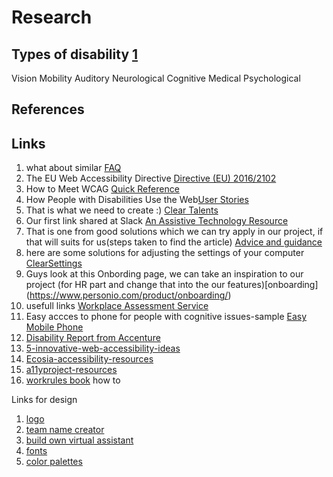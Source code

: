 # Research

## Types of disability [1](https://accessibility.iu.edu/understanding-accessibility/types-of-disabilities.html)

Vision
Mobility
Auditory
Neurological
Cognitive
Medical
Psychological 

## References

## Links

1. what about similar [FAQ](https://www.aruma.com.au/ndis/ndis-faqs/)
2. The EU Web Accessibility Directive [Directive (EU) 2016/2102](https://www.ahead.ie/web-accessibility-directive)
3.  How to Meet WCAG [Quick Reference](https://www.w3.org/WAI/WCAG21/quickref/?versions=2.0&showtechniques=129)
4. How People with Disabilities Use the Web[User Stories](https://www.w3.org/WAI/people-use-web/user-stories/#shopper)
5. That is what we need to create :) [Clear Talents](https://cleartalentsatwork.com/) 
6. Our first link shared at Slack [An Assistive Technology Resource](https://www.ahead.ie/ATHive)
7. That is one from good solutions which we can try apply in our project, if that will suits for us(steps taken to find the article) [Advice and guidance](https://www.equalityhumanrights.com/en/advice-and-guidance?who=individual)
8. here are some solutions for adjusting the settings of your computer [ClearSettings](https://cleartalents.com/mcmw)
9. Guys look at this Onbording page, we can take an inspiration to our project (for HR part and change that into the our features)[onboarding] (https://www.personio.com/product/onboarding/)
10. usefull links [Workplace Assessment Service](https://www.enableireland.ie/services/assistive-technology/services-employers)
11. Easy accces to phone for people with cognitive issues-sample [Easy Mobile Phone](https://www.atandme.com/?page_id=3242) 
12. [Disability Report from Accenture](https://www.accenture.com/_acnmedia/PDF-142/Accenture-Enabling-Change-Getting-Equal-2020-Disability-Inclusion-Report.pdf#zoom=40)
13. [5-innovative-web-accessibility-ideas](https://azbigmedia.com/business/5-innovative-web-accessibility-ideas/)
14. [Ecosia-accessibility-resources](https://github.com/ecosia/accessibility-resources)
15. [a11yproject-resources](https://www.a11yproject.com/resources/)
16. [workrules book](https://www.workrules.net/) how to 

Links for design 
1. [logo](https://www.freelogodesign.org/)
2. [team name creator](https://thestoryshack.com/tools/band-name-generator/)
3. [build own virtual assistant](https://youtube.com/watch?v=AWvsXxDtEkU&feature=share)
4. [fonts](https://www.shutterstock.com/blog/top-free-fonts-designers)
5. [color palettes](https://www.shutterstock.com/blog/pastel-color-palettes-rococo-trend?customer_ID=356331[…]sletter_2019-05-23&launch_ID=18556185&utm_source=sstkemail)

